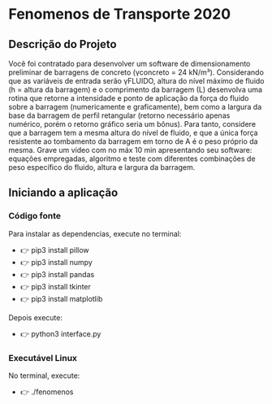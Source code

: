 # Fenomenos de Transporte 2020
## Descrição do Projeto
Você foi contratado para desenvolver um software de dimensionamento preliminar de barragens de concreto (γconcreto = 24 kN/m³).
Considerando que as variáveis de entrada serão γFLUIDO, altura do nível máximo de fluido (h = altura da barragem) e o comprimento da barragem (L) desenvolva uma rotina que retorne a intensidade e ponto de aplicação da força do fluido sobre a barragem (numericamente e graficamente), bem como a largura da base da barragem de perfil retangular (retorno necessário apenas numérico, porém o retorno gráfico seria um bônus).
Para tanto, considere que a barragem tem a mesma altura do nível de fluido, e que a única força resistente ao tombamento da barragem em torno de A é o peso próprio da mesma.
Grave um vídeo com no máx 10 min apresentando seu software: equações empregadas, algoritmo e teste com diferentes combinações de peso específico do fluido, altura e largura da barragem.

## Iniciando a aplicação
### Código fonte
Para instalar as dependencias, execute no terminal:

- 👉 pip3 install pillow
- 👉 pip3 install numpy
- 👉 pip3 install pandas
- 👉 pip3 install tkinter
- 👉 pip3 install matplotlib

Depois execute:

- 👉 python3 interface.py

### Executável Linux
No terminal, execute:

- 👉 ./fenomenos